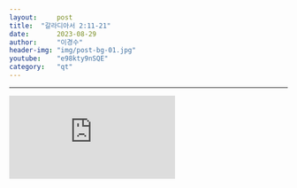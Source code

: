 ```yaml
---
layout:     post
title:	"갈라디아서 2:11-21"
date:       2023-08-29
author:     "이경수"
header-img: "img/post-bg-01.jpg"
youtube:    "e98kty9nSQE"
category:   "qt"
---
```


<hr>
<div class="youtube">
    <iframe src="https://www.youtube.com/embed/e98kty9nSQE" title="YouTube video player" frameborder="0" allow="accelerometer; autoplay; clipboard-write; encrypted-media; gyroscope; picture-in-picture; web-share" allowfullscreen></iframe>
</div>
